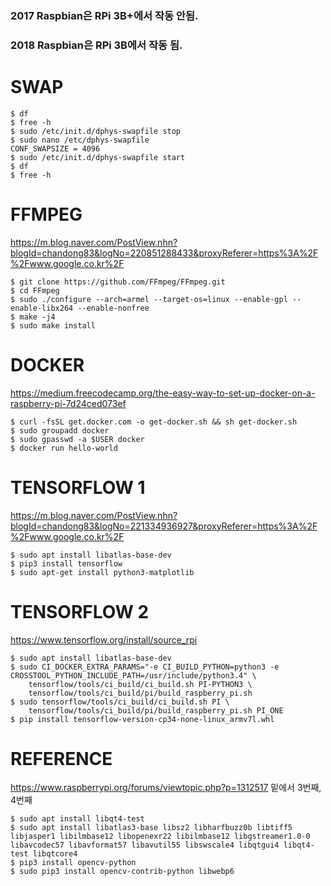 ### 2017 Raspbian은 RPi 3B+에서 작동 안됨.
### 2018 Raspbian은 RPi 3B에서 작동 됨.

# SWAP
```
$ df
$ free -h
$ sudo /etc/init.d/dphys-swapfile stop
$ sudo nano /etc/dphys-swapfile
CONF_SWAPSIZE = 4096
$ sudo /etc/init.d/dphys-swapfile start
$ df
$ free -h
```
# FFMPEG
https://m.blog.naver.com/PostView.nhn?blogId=chandong83&logNo=220851288433&proxyReferer=https%3A%2F%2Fwww.google.co.kr%2F
```
$ git clone https://github.com/FFmpeg/FFmpeg.git
$ cd FFmpeg
$ sudo ./configure --arch=armel --target-os=linux --enable-gpl --enable-libx264 --enable-nonfree
$ make -j4
$ sudo make install
```
# DOCKER
https://medium.freecodecamp.org/the-easy-way-to-set-up-docker-on-a-raspberry-pi-7d24ced073ef
```
$ curl -fsSL get.docker.com -o get-docker.sh && sh get-docker.sh
$ sudo groupadd docker
$ sudo gpasswd -a $USER docker
$ docker run hello-world
```
# TENSORFLOW 1
https://m.blog.naver.com/PostView.nhn?blogId=chandong83&logNo=221334936927&proxyReferer=https%3A%2F%2Fwww.google.co.kr%2F
```
$ sudo apt install libatlas-base-dev
$ pip3 install tensorflow
$ sudo apt-get install python3-matplotlib
```
# TENSORFLOW 2
https://www.tensorflow.org/install/source_rpi
```
$ sudo apt install libatlas-base-dev
$ sudo CI_DOCKER_EXTRA_PARAMS="-e CI_BUILD_PYTHON=python3 -e CROSSTOOL_PYTHON_INCLUDE_PATH=/usr/include/python3.4" \
    tensorflow/tools/ci_build/ci_build.sh PI-PYTHON3 \
    tensorflow/tools/ci_build/pi/build_raspberry_pi.sh
$ sudo tensorflow/tools/ci_build/ci_build.sh PI \
    tensorflow/tools/ci_build/pi/build_raspberry_pi.sh PI_ONE
$ pip install tensorflow-version-cp34-none-linux_armv7l.whl
```
# REFERENCE
https://www.raspberrypi.org/forums/viewtopic.php?p=1312517 밑에서 3번째, 4번째
```
$ sudo apt install libqt4-test
$ sudo apt install libatlas3-base libsz2 libharfbuzz0b libtiff5 libjasper1 libilmbase12 libopenexr22 libilmbase12 libgstreamer1.0-0 libavcodec57 libavformat57 libavutil55 libswscale4 libqtgui4 libqt4-test libqtcore4
$ pip3 install opencv-python
$ sudo pip3 install opencv-contrib-python libwebp6
```
